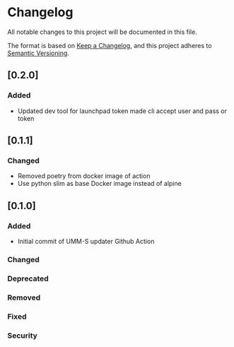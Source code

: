 # Changelog
All notable changes to this project will be documented in this file.

The format is based on [Keep a Changelog](https://keepachangelog.com/en/1.0.0/),
and this project adheres to [Semantic Versioning](https://semver.org/spec/v2.0.0.html).

## [0.2.0]

### Added
- Updated dev tool for launchpad token made cli accept user and pass or token

## [0.1.1]

### Changed
- Removed poetry from docker image of action
- Use python slim as base Docker image instead of alpine


## [0.1.0]

### Added
- Initial commit of UMM-S updater Github Action
### Changed 
### Deprecated 
### Removed 
### Fixed 
### Security
